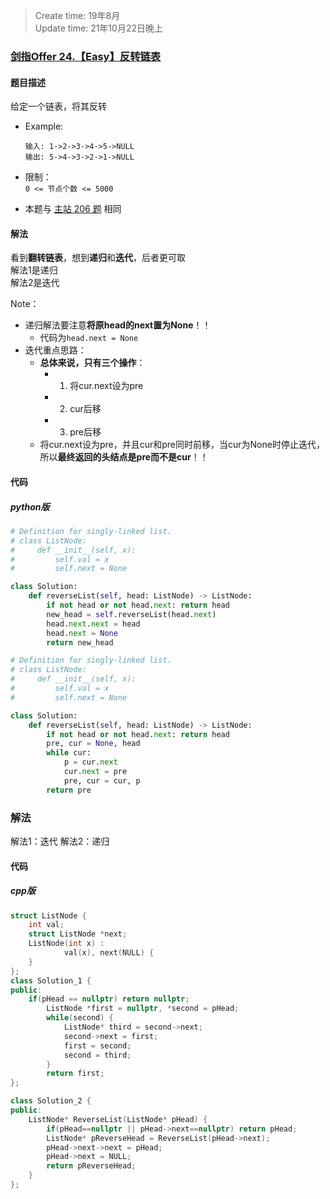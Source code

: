> Create time: 19年8月  
> Update time: 21年10月22日晚上  

### [剑指Offer 24.【Easy】反转链表](https://leetcode-cn.com/problems/fan-zhuan-lian-biao-lcof/)

#### 题目描述
给定一个链表，将其反转

- Example:
    ```
    输入: 1->2->3->4->5->NULL
    输出: 5->4->3->2->1->NULL
    ```  

- 限制：  
    `0 <= 节点个数 <= 5000`

- 本题与 [主站 206 题](https://leetcode-cn.com/problems/reverse-linked-list/) 相同

#### 解法
看到**翻转链表**，想到**递归**和**迭代**，后者更可取  
解法1是递归  
解法2是迭代

Note：  
- 递归解法要注意**将原head的next置为None**！！
  - 代码为`head.next = None`
- 迭代重点思路：
  - **总体来说，只有三个操作**：
    - 1) 将cur.next设为pre 
    - 2) cur后移 
    - 3) pre后移
  - 将cur.next设为pre，并且cur和pre同时前移，当cur为None时停止迭代，所以**最终返回的头结点是pre而不是cur**！！
#### 代码
##### python版
```python
# Definition for singly-linked list.
# class ListNode:
#     def __init__(self, x):
#         self.val = x
#         self.next = None

class Solution:
    def reverseList(self, head: ListNode) -> ListNode:
        if not head or not head.next: return head
        new_head = self.reverseList(head.next)
        head.next.next = head
        head.next = None
        return new_head
```

```python
# Definition for singly-linked list.
# class ListNode:
#     def __init__(self, x):
#         self.val = x
#         self.next = None

class Solution:
    def reverseList(self, head: ListNode) -> ListNode:
        if not head or not head.next: return head
        pre, cur = None, head
        while cur:
            p = cur.next
            cur.next = pre
            pre, cur = cur, p
        return pre
```

### 解法
解法1：迭代
解法2：递归
#### 代码
##### cpp版
```cpp
struct ListNode {
	int val;
	struct ListNode *next;
	ListNode(int x) :
			val(x), next(NULL) {
	}
};
class Solution_1 {
public:
    if(pHead == nullptr) return nullptr;
        ListNode *first = nullptr, *second = pHead;
        while(second) {
            ListNode* third = second->next;
            second->next = first;
            first = second;
            second = third;
        }
        return first;
};
```
```cpp
class Solution_2 {
public:
    ListNode* ReverseList(ListNode* pHead) {
        if(pHead==nullptr || pHead->next==nullptr) return pHead;
        ListNode* pReverseHead = ReverseList(pHead->next);
        pHead->next->next = pHead;
        pHead->next = NULL;
        return pReverseHead;
    }
};
```